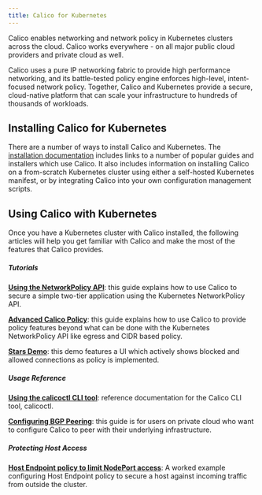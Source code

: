 ```yaml
---
title: Calico for Kubernetes
---
```


Calico enables networking and network policy in Kubernetes clusters across the cloud.  Calico works
everywhere - on all major public cloud providers and private cloud as well.

Calico uses a pure IP networking fabric to provide high performance networking, and its battle-tested policy engine
enforces high-level, intent-focused network policy.  Together, Calico and Kubernetes provide a secure,
cloud-native platform that can scale your infrastructure to hundreds of thousands of workloads.

## Installing Calico for Kubernetes

There are a number of ways to install Calico and Kubernetes.  The [installation documentation](installation)
includes links to a number of popular guides and installers which use Calico. It also
includes information on installing Calico on a from-scratch Kubernetes cluster using either a self-hosted Kubernetes manifest,
or by integrating Calico into your own configuration management scripts.

## Using Calico with Kubernetes

Once you have a Kubernetes cluster with Calico installed, the following articles will help you
get familiar with Calico and make the most of the features that Calico provides.

##### Tutorials

**[Using the NetworkPolicy API](tutorials/simple-policy)**: this guide explains how to use Calico to secure a simple two-tier application
using the Kubernetes NetworkPolicy API.

**[Advanced Calico Policy](tutorials/advanced-policy)**: this guide explains how to use Calico to provide policy features beyond
what can be done with the Kubernetes NetworkPolicy API like egress and CIDR based policy.

**[Stars Demo](tutorials/stars-policy/)**: this demo features a UI which actively shows blocked and allowed connections as policy is implemented.

##### Usage Reference

**[Using the calicoctl CLI tool][calicoctl]**: reference documentation for the Calico CLI tool, calicoctl.

**[Configuring BGP Peering][bgp-peering]**: this guide is for users on private cloud who want to configure Calico to peer with their underlying infrastructure.

##### Protecting Host Access

**[Host Endpoint policy to limit NodePort access][hep-worked-example]**:
A worked example configuring Host Endpoint policy to secure a host against
incoming traffic from outside the cluster.

[calicoctl]: {{site.baseurl}}/{{page.version}}/reference/calicoctl/
[bgp-peering]: {{site.baseurl}}/{{page.version}}/usage/configuration/bgp
[hep-worked-example]: {{site.baseurl}}/{{page.version}}/getting-started/bare-metal/bare-metal#host-endpoint-policy-a-worked-example
